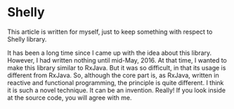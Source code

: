 # Shelly

This article is written for myself, just to keep something with respect to Shelly library.

It has been a long time since I came up with the idea about this library. However, I had written
nothing until mid-May, 2016. At that time, I wanted to make this library similar to RxJava. But it
was so difficult, in that its usage is different from RxJava. So, although the core part is, as
RxJava, written in reactive and functional programming, the principle is quite different. I think
it is such a novel technique. It can be an invention. Really! If you look inside at the source code,
you will
agree with me.
